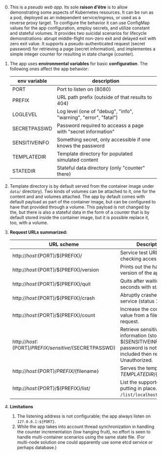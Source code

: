 0. This is a *pseudo web app*. Its sole **raison d'être** is to allow demonstrating
   some aspects of Kubernetes resources. It can be run as a pod, deployed as an
   independent service/ingress, or used as a reverse proxy target. To configure the
   behavior it can use ConfigMap values for the app configuration, employ
   secrets, and utilize constant and stateful volumes. It provides two suicidal
   scenarios for lifecycle demonstrations: abrupt middle-flight non-zero exit
   and delayed exit with zero exit value. It supports a pseudo-authenticated
   request (secret password) for retrieving a page (secret information), and
   implementes a simple integer counter for resulting in state change (counter).

1. The app uses **environmental variables** for basic **configuration**. The following
   ones affect the app behavior:

   | env variable | description                                                    |
   | ------------ | -------------------------------------------------------------- |
   | PORT         | Port to listen on (8080)                                       |
   | PREFIX       | URL path prefix (outside of that results to 404)               |
   | LOGLEVEL     | Log level (one of "debug", "info", "warning", "error", "fatal")|
   | SECRETPASSWD | Password required to acceass a page with "secret information"  |
   | SENSITIVEINFO| Something secret, only accessible if one knows the password    |
   | TEMPLATEDIR  | Template directory for populated simulated content             |
   | STATEDIR     | Stateful data directory (only "counter" there)                 |


2. Template directory is by default served from the container image under
   `data/` directory). Two kinds of volumes can be attached to it, one for the
   content and and volumes attached. The app by default comes with default
   payload as part of the container image, but can be configured to have that
   provided through a volume. This payload is not changed by the, but there is
   also a stateful data in the form of a counter that is by default stored
   inside the container image, but it is possible replace it, too, with
   a volume.

3. **Request URLs summarized:**


   | URL scheme                                                 | Description                                                                                                                           |
   |------------------------------------------------------------|---------------------------------------------------------------------------------------------------------------------------------------|
   | http://${host}:${PORT}/${PREFIX}/                          | Service test URL for checking accessibility.                                                                                          |
   | http://${host}:${PORT}/${PREFIX}/version                   | Prints out the hard-coded version of the app.                                                                                         |
   | http://${host}:${PORT}/${PREFIX}/quit                      | Quits after waiting 1 seconds with status 0.                                                                                          |
   | http://${host}:${PORT}/${PREFIX}/crash                     | Abruptly crashes the service (status 1).                                                                                              |
   | http://${host}:${PORT}/${PREFIX}/count                     | Increase the counter value from a file on every request.                                                                              |
   | http://${host}:${PORT}/${PREFIX}/sensitive/${SECRETPASSWD} | Retrieve sensitive information (stored in ${SENSITIVEINFO}). If the  password is not correctly included then return 401 Unauthorized. |
   | http://${host}:${PORT}/${PREFIX}/${filename}               | Serves the template in ${TEMPLATEDIR}/${filename}.                                                                                    |
   | http://${host}:${PORT}/${PREFIX}/list/<host>               | List the supported URLs, putting <host> in place. Try `/list/localhost`.                                                              |

4. **Limitations**

   1. The listening address is not configurable; the app always listen on
      `127.0.0.1:${PORT}`.
   2. While the app takes into account thread synchronization in handling the
      counter incrementation (low hanging fruit), no effort is seen to handle
      multi-container scenarios using the same state file. (For multi-node
      solution one could apparently use some etcd service or perhaps database.)
